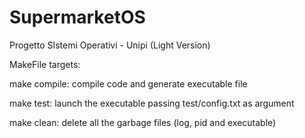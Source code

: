 # SupermarketOS
Progetto SIstemi Operativi - Unipi (Light Version)

MakeFile targets:

make compile: compile code and generate executable file

make test: launch the executable passing test/config.txt as argument

make clean: delete all the garbage files (log, pid and executable)
